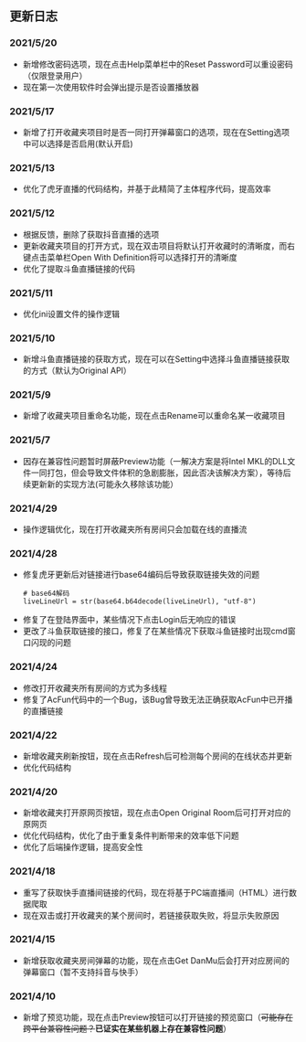 ## 更新日志

### 2021/5/20

- 新增修改密码选项，现在点击Help菜单栏中的Reset Password可以重设密码（仅限登录用户）
- 现在第一次使用软件时会弹出提示是否设置播放器

### 2021/5/17

- 新增了打开收藏夹项目时是否一同打开弹幕窗口的选项，现在在Setting选项中可以选择是否启用(默认开启)

### 2021/5/13

- 优化了虎牙直播的代码结构，并基于此精简了主体程序代码，提高效率

### 2021/5/12

- 根据反馈，删除了获取抖音直播的选项
- 更新收藏夹项目的打开方式，现在双击项目将默认打开收藏时的清晰度，而右键点击菜单栏Open With Definition将可以选择打开的清晰度
- 优化了提取斗鱼直播链接的代码

### 2021/5/11

- 优化ini设置文件的操作逻辑

### 2021/5/10

- 新增斗鱼直播链接的获取方式，现在可以在Setting中选择斗鱼直播链接获取的方式（默认为Original API）

### 2021/5/9

- 新增了收藏夹项目重命名功能，现在点击Rename可以重命名某一收藏项目

### 2021/5/7

- 因存在兼容性问题暂时屏蔽Preview功能（一解决方案是将Intel MKL的DLL文件一同打包，但会导致文件体积的急剧膨胀，因此否决该解决方案），等待后续更新新的实现方法(可能永久移除该功能）

### 2021/4/29

* 操作逻辑优化，现在打开收藏夹所有房间只会加载在线的直播流

### 2021/4/28

* 修复虎牙更新后对链接进行base64编码后导致获取链接失效的问题
  ~~~
  # base64解码
  liveLineUrl = str(base64.b64decode(liveLineUrl), "utf-8")
  ~~~
* 修复了在登陆界面中，某些情况下点击Login后无响应的错误
* 更改了斗鱼获取链接的接口，修复了在某些情况下获取斗鱼链接时出现cmd窗口闪现的问题

### 2021/4/24

* 修改打开收藏夹所有房间的方式为多线程
* 修复了AcFun代码中的一个Bug，该Bug曾导致无法正确获取AcFun中已开播的直播链接

### 2021/4/22

* 新增收藏夹刷新按钮，现在点击Refresh后可检测每个房间的在线状态并更新
* 优化代码结构

### 2021/4/20

* 新增收藏夹打开原网页按钮，现在点击Open Original Room后可打开对应的原网页
* 优化代码结构，优化了由于重复条件判断带来的效率低下问题
* 优化了后端操作逻辑，提高安全性

### 2021/4/18

* 重写了获取快手直播间链接的代码，现在将基于PC端直播间（HTML）进行数据爬取
* 现在双击或打开收藏夹的某个房间时，若链接获取失败，将显示失败原因

### 2021/4/15

* 新增获取收藏夹房间弹幕的功能，现在点击Get DanMu后会打开对应房间的弹幕窗口（暂不支持抖音与快手）

### 2021/4/10

* 新增了预览功能，现在点击Preview按钮可以打开链接的预览窗口（~~可能存在跨平台兼容性问题？~~__已证实在某些机器上存在兼容性问题__）